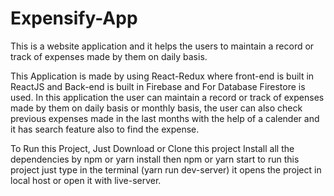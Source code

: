 # Expensify-App

This is a website application and it helps the users to maintain a record or track of expenses made by them on daily basis.

This Application is made by using React-Redux where front-end is built in ReactJS and Back-end is built in Firebase and For Database Firestore is used. In this application the user can maintain a record or track of expenses made by them on daily basis or monthly basis, the user can also check previous expenses made in the last months with the help of a calender and it has search feature also to find the expense. 

To Run this Project, Just Download or Clone this project Install all the dependencies by npm or yarn install then npm or yarn start to run this project just type in the terminal (yarn run dev-server) it opens the project in local host or open it with live-server.
